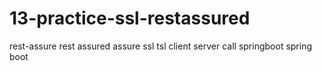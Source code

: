 # 13-practice-ssl-restassured
rest-assure rest assured assure ssl tsl client server call springboot spring boot
